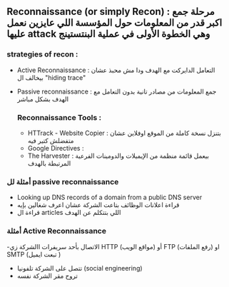 ## Reconnaissance (or simply Recon) : مرحلة جمع اكبر قدر من المعلومات حول المؤسسة اللي عايزين نعمل عليها attack  وهي الخطوة الأولى في عملية البنتستينج
###  strategies of recon :
- Active Reconnaissance : التعامل الدايركت مع الهدف ودا مش محبذ عشان بيخالف ال "hiding trace"
- Passive reconnaissance : جمع المعلومات من مصادر تانية بدون التعامل مع الهدف بشكل مباشر
  
  ### Reconnaissance Tools :
  - HTTrack - Website Copier : بتنزل نسخة كاملة من الموقع اوفلاين عشان متفضلش كتير فيه
  - Google Directives :
  - The Harvester : بيعمل قائمة منظمة من الإيميلات والدومينات الفرعية المرتبطة بالهدف
### أمثلة لل passive reconnaissance
- Looking up DNS records of a domain from a public DNS server
- قراءة اعلانات الوظائف بتاعت الشركة عشان اعرف شغالين بإيه
- قراءة ال articles اللي بتتكلم عن الهدف 
### أمثلة Active Reconnaissance
-الاتصال بأحد سريفرات االشركة زي HTTP (مواقع الويب) أو FTP (رفع الملفات) او SMTP (تبعت ايميل )
- تتصل على الشركة تلفونيا  (social engineering)
- تروح مقر الشركة نفسه 
